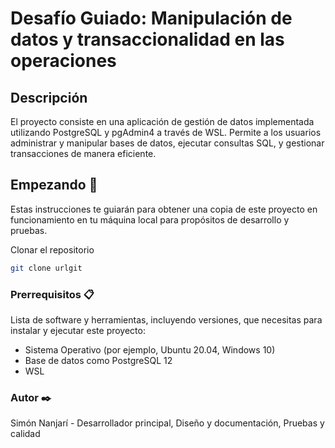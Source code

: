 # Desafío Guiado: Manipulación de datos y transaccionalidad en las operaciones

## Descripción

El proyecto consiste en una aplicación de gestión de datos implementada utilizando PostgreSQL y pgAdmin4 a través de WSL. Permite a los usuarios administrar y manipular bases de datos, ejecutar consultas SQL, y gestionar transacciones de manera eficiente. 

## Empezando 🚀

Estas instrucciones te guiarán para obtener una copia de este proyecto en funcionamiento en tu máquina local para propósitos de desarrollo y pruebas.

Clonar el repositorio

```bash
git clone urlgit
```

### Prerrequisitos 📋

Lista de software y herramientas, incluyendo versiones, que necesitas para instalar y ejecutar este proyecto:

- Sistema Operativo (por ejemplo, Ubuntu 20.04, Windows 10)
- Base de datos como PostgreSQL 12
- WSL

### Autor ✒️
Simón Nanjarí - Desarrollador principal, Diseño y documentación, Pruebas y calidad
